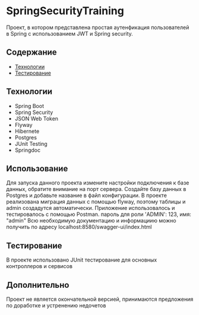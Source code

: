 # SpringSecurityTraining
Проект, в котором представлена простая аутенфикация пользователей в Spring с использованием JWT и Spring security.

## Содержание
- [Технологии](#технологии)
- [Тестирование](#тестирование)
  
## Технологии
- Spring Boot
- Spring Security
- JSON Web Token
- Flyway
- Hibernete
- Postgres
- JUnit Testing
- Springdoc

## Использование
Для запуска данного проекта измените настройки подключения к базе данных, обратите внимание на порт сервера.
Создайте базу данных в Postgres и добавьте название в файл конфигурации. 
В проекте реализована миграция данных с помощью flyway, поэтому таблицы и admin создадутся автоматически.
Приложение использовалось и тестировалось с помощью Postman. пароль для роли 'ADMIN': 123, имя: "admin"
Всю необходимую документацию и информациию можно получить по адресу localhost:8580/swagger-ui/index.html

## Тестирование
В проекте использовано JUnit тестирование для основных контроллеров и сервисов 

## Дополнительно
Проект не является окончательной версией, принимаются предложения по доработке и устренению недочетов
